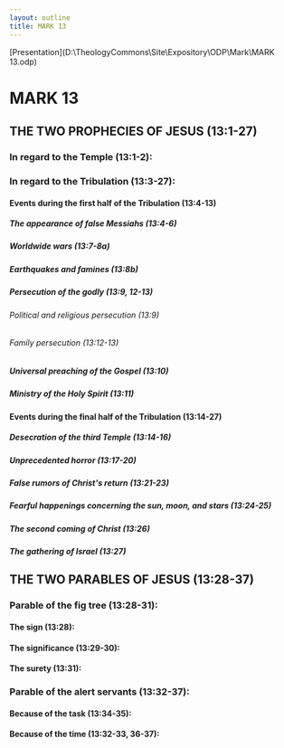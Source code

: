```yaml
---
layout: outline
title: MARK 13
---
```

[Presentation](D:\TheologyCommons\Site\Expository\ODP\Mark\MARK 13.odp)
# MARK 13
## THE TWO PROPHECIES OF JESUS (13:1-27) 
###  In regard to the Temple (13:1-2): 
###  In regard to the Tribulation (13:3-27): 
####  Events during the first half of the Tribulation (13:4-13) 
#####  The appearance of false Messiahs (13:4-6) 
#####  Worldwide wars (13:7-8a) 
#####  Earthquakes and famines (13:8b) 
#####  Persecution of the godly (13:9, 12-13) 
######  Political and religious persecution (13:9) 
######  Family persecution (13:12-13) 
#####  Universal preaching of the Gospel (13:10) 
#####  Ministry of the Holy Spirit (13:11) 
####  Events during the final half of the Tribulation (13:14-27) 
#####  Desecration of the third Temple (13:14-16) 
#####  Unprecedented horror (13:17-20) 
#####  False rumors of Christ\'s return (13:21-23) 
#####  Fearful happenings concerning the sun, moon, and stars (13:24-25) 
#####  The second coming of Christ (13:26) 
#####  The gathering of Israel (13:27) 
## THE TWO PARABLES OF JESUS (13:28-37) 
###  Parable of the fig tree (13:28-31): 
####  The sign (13:28): 
####  The significance (13:29-30): 
####  The surety (13:31): 
###  Parable of the alert servants (13:32-37): 
####  Because of the task (13:34-35): 
####  Because of the time (13:32-33, 36-37): 
